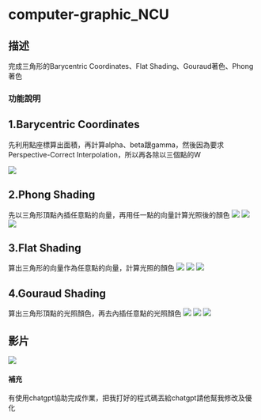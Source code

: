# computer-graphic_NCU

## 描述
完成三角形的Barycentric Coordinates、Flat Shading、Gouraud著色、Phong著色

### 功能說明
## 1.Barycentric Coordinates
先利用點座標算出面積，再計算alpha、beta跟gamma，然後因為要求Perspective-Correct Interpolation，所以再各除以三個點的W

![](ima1.jpg)
## 2.Phong Shading
先以三角形頂點內插任意點的向量，再用任一點的向量計算光照後的顏色
![](ima2.jpg)
![](ima3.jpg)
![](ima4.jpg)
## 3.Flat Shading
算出三角形的向量作為任意點的向量，計算光照的顏色
![](flat1.jpg)
![](flat2.jpg)
![](flat3.jpg)
## 4.Gouraud Shading
算出三角形頂點的光照顏色，再去內插任意點的光照顏色
![](g1.jpg)
![](g2.jpg)
![](g3.jpg)

## 影片
![](ggg.gif)

#### 補充
有使用chatgpt協助完成作業，把我打好的程式碼丟給chatgpt請他幫我修改及優化